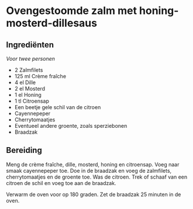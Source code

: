 # Ovengestoomde zalm met honing-mosterd-dillesaus
## Ingrediënten
_Voor twee personen_

- 2 Zalmfilets
- 125 ml Crème fraîche
- 4 el Dille
- 2 el Mosterd
- 1 el Honing
- 1 tl Citroensap
- Een beetje gele schil van de citroen
- Cayennepeper
- Cherrytomaatjes
- Eventueel andere groente, zoals sperziebonen
- Braadzak

## Bereiding
Meng de crème fraîche, dille, mosterd, honing en citroensap. Voeg naar smaak cayennepeper toe. Doe in de braadzak en voeg de zalmfilets, cherrytomaatjes en de groente toe. Was de citroen. Trek of schaaf van een citroen de schil en voeg toe aan de braadzak.

Verwarm de oven voor op 180 graden. Zet de braadzak 25 minuten in de oven.
